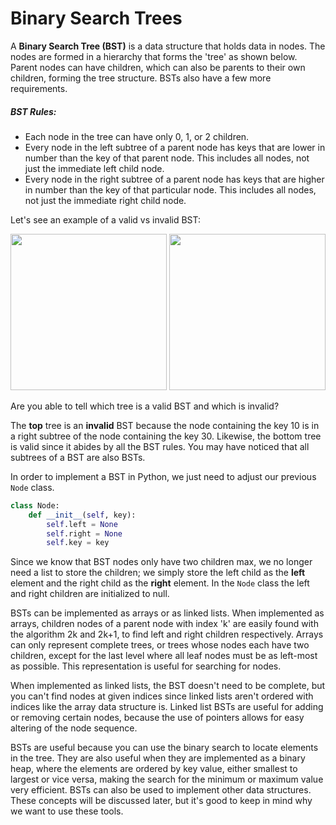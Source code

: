 <!--title={Binary Search Trees}-->

# Binary Search Trees

A **Binary Search Tree (BST)** is a data structure that holds data in nodes. The nodes are formed in a hierarchy that forms the 'tree' as shown below. Parent nodes can have children, which can also be parents to their own children, forming the tree structure. BSTs also have a few more requirements.

##### BST Rules:

* Each node in the tree can have only 0, 1, or 2 children.
* Every node in the left subtree of a parent node has keys that are lower in number than the key of that parent node. This includes all nodes, not just the immediate left child node.
* Every node in the right subtree of a parent node has keys that are higher in number than the key of that particular node. This includes all nodes, not just the immediate right child node.

Let's see an example of a valid vs invalid BST:

<img src="https://i1.wp.com/algorithms.tutorialhorizon.com/files/2014/09/Invalid-BST.png?ssl=1" width="250">

<img src="https://i0.wp.com/fitcoding.com/wp-content/uploads/2016/10/720px-Binary_search_tree.svg_.png" width="250">

Are you able to tell which tree is a valid BST and which is invalid?

The **top** tree is an **invalid** BST because the node containing the key 10 is in a right subtree of the node containing the key 30. Likewise, the bottom tree is valid since it abides by all the BST rules. You may have noticed that all subtrees of a BST are also BSTs. 

In order to implement a BST in Python, we just need to adjust our previous `Node` class.

```Python
class Node:
    def __init__(self, key):
        self.left = None
        self.right = None
        self.key = key
```

Since we know that BST nodes only have two children max, we no longer need a list to store the children; we simply store the left child as the **left** element and the right child as the **right** element. In the `Node` class the left and right children are initialized to null.

BSTs can be implemented as arrays or as linked lists. When implemented as arrays, children nodes of a parent node with index 'k' are easily found with the algorithm 2k and 2k+1, to find left and right children respectively. Arrays can only represent complete trees, or trees whose nodes each have two children, except for the last level where all leaf nodes must be as left-most as possible. This representation is useful for searching for nodes.

When implemented as linked lists, the BST doesn't need to be complete, but you can't find nodes at given indices since linked lists aren't ordered with indices like the array data structure is. Linked list BSTs are useful for adding or removing certain nodes, because the use of pointers allows for easy altering of the node sequence. 

BSTs are useful because you can use the binary search to locate elements in the tree. They are also useful when they are implemented as a binary heap, where the elements are ordered by key value, either smallest to largest or vice versa, making the search for the minimum or maximum value very efficient. BSTs can also be used to implement other data structures. These concepts will be discussed later, but it's good to keep in mind why we want to use these tools. 